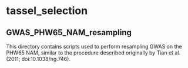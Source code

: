 # tassel_selection
## GWAS_PHW65_NAM_resampling
This directory contains scripts used to perform resampling GWAS on the PHW65 NAM, similar to the procedure described originally by Tian et al. (2011; doi:10.1038/ng.746).
